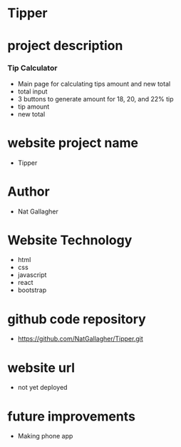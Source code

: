 # Tipper

# project description
### Tip Calculator
- Main page for calculating tips amount and new total
- total input
- 3 buttons to generate amount for 18, 20, and 22% tip
- tip amount
- new total

# website project name
- Tipper

# Author
- Nat Gallagher

# Website Technology
- html
- css
- javascript
- react
- bootstrap

# github code repository
- https://github.com/NatGallagher/Tipper.git

# website url
- not yet deployed

# future improvements
- Making phone app
